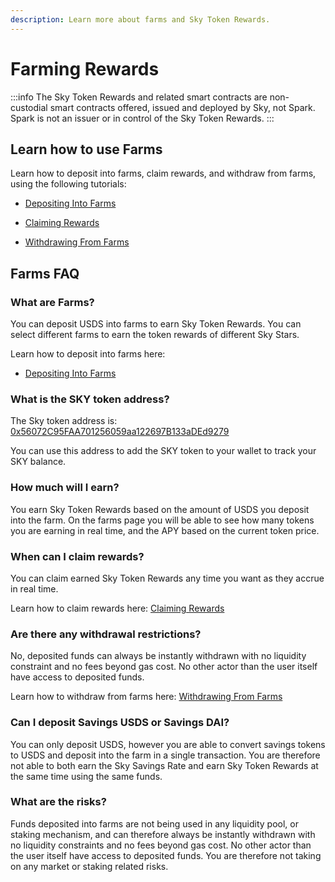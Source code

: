 ```yaml
---
description: Learn more about farms and Sky Token Rewards.
---
```


# Farming Rewards

:::info
The Sky Token Rewards and related smart contracts are non-custodial smart contracts offered, issued and deployed by Sky, not Spark. Spark is not an issuer or in control of the Sky Token Rewards.
:::

## Learn how to use Farms

Learn how to deposit into farms, claim rewards, and withdraw from farms, using the following tutorials:

- [Depositing Into Farms](/user-guides/farming-rewards/depositing-into-farms)

- [Claiming Rewards](/user-guides/farming-rewards/claiming-rewards)

- [Withdrawing From Farms](/user-guides/farming-rewards/withdrawing-from-farms)

## Farms FAQ

### What are Farms?

You can deposit USDS into farms to earn Sky Token Rewards. You can select different farms to earn the token rewards of different Sky Stars.

Learn how to deposit into farms here:

- [Depositing Into Farms](/user-guides/farming-rewards/depositing-into-farms)

### What is the SKY token address?

The Sky token address is: [0x56072C95FAA701256059aa122697B133aDEd9279](https://etherscan.io/token/0x56072C95FAA701256059aa122697B133aDEd9279)

You can use this address to add the SKY token to your wallet to track your SKY balance.

### How much will I earn?

You earn Sky Token Rewards based on the amount of USDS you deposit into the farm. On the farms page you will be able to see how many tokens you are earning in real time, and the APY based on the current token price.

### When can I claim rewards?

You can claim earned Sky Token Rewards any time you want as they accrue in real time.

Learn how to claim rewards here: [Claiming Rewards](/user-guides/farming-rewards/claiming-rewards)

### Are there any withdrawal restrictions?

No, deposited funds can always be instantly withdrawn with no liquidity constraint and no fees beyond gas cost. No other actor than the user itself have access to deposited funds.

Learn how to withdraw from farms here: [Withdrawing From Farms](/user-guides/farming-rewards/withdrawing-from-farms)

### Can I deposit Savings USDS or Savings DAI?

You can only deposit USDS, however you are able to convert savings tokens to USDS and deposit into the farm in a single transaction. You are therefore not able to both earn the Sky Savings Rate and earn Sky Token Rewards at the same time using the same funds.

### What are the risks?

Funds deposited into farms are not being used in any liquidity pool, or staking mechanism, and can therefore always be instantly withdrawn with no liquidity constraints and no fees beyond gas cost. No other actor than the user itself have access to deposited funds. You are therefore not taking on any market or staking related risks.
